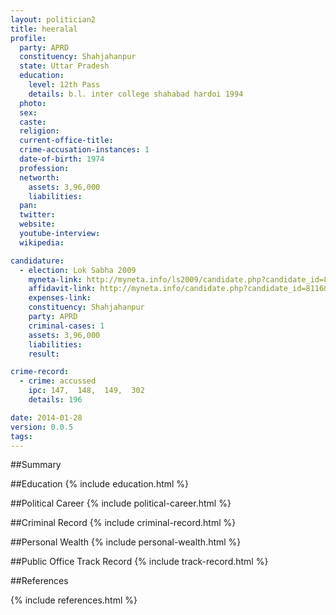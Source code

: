 ```yaml
---
layout: politician2
title: heeralal
profile: 
  party: APRD
  constituency: Shahjahanpur
  state: Uttar Pradesh
  education: 
    level: 12th Pass
    details: b.l. inter college shahabad hardoi 1994
  photo: 
  sex: 
  caste: 
  religion: 
  current-office-title: 
  crime-accusation-instances: 1
  date-of-birth: 1974
  profession: 
  networth: 
    assets: 3,96,000
    liabilities: 
  pan: 
  twitter: 
  website: 
  youtube-interview: 
  wikipedia: 

candidature: 
  - election: Lok Sabha 2009
    myneta-link: http://myneta.info/ls2009/candidate.php?candidate_id=8116
    affidavit-link: http://myneta.info/candidate.php?candidate_id=8116&scan=original
    expenses-link: 
    constituency: Shahjahanpur 
    party: APRD
    criminal-cases: 1
    assets: 3,96,000
    liabilities: 
    result:  

crime-record: 
  - crime: accussed
    ipc: 147,  148,  149,  302
    details: 196 

date: 2014-01-28
version: 0.0.5
tags: 
---
```

##Summary


##Education
{% include education.html %}


##Political Career
{% include political-career.html %}


##Criminal Record
{% include criminal-record.html %}


##Personal Wealth
{% include personal-wealth.html %}


##Public Office Track Record
{% include track-record.html %}


##References


{% include references.html %}